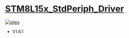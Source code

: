 ﻿# [STM8L15x_StdPeriph_Driver](https://github.com/SoCXin/STM8L15x_StdPeriph_Driver)

[![sites](http://182.61.61.133/link/resources/SoC.png)](http://www.SoC.Xin)

* V1.6.1
